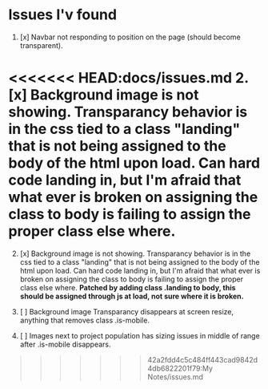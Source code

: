 # Issues I'v found

1. [x] Navbar not responding to position on the page (should become transparent).

<<<<<<< HEAD:docs/issues.md
2. [x] Background image is not showing. Transparancy behavior is in the css tied to a class "landing" that is not being assigned to the body of the html upon load. Can hard code landing in, but I'm afraid that what ever is broken on assigning the class to body is failing to assign the proper class else where.
=======
2. [x] Background image is not showing. Transparancy behavior is in the css tied to a class "landing" that is not being assigned to the body of the html upon load. Can hard code landing in, but I'm afraid that what ever is broken on assigning the class to body is failing to assign the proper class else where.  **Patched by adding class .landing to body, this should be assigned through js at load, not sure where it is broken.**

3. [ ] Background image Transparancy disappears at screen resize, anything that removes class .is-mobile.

4. [ ] Images next to project population has sizing issues in middle of range after .is-mobile disappears.
>>>>>>> 42a2fdd4c5c484ff443cad9842d4db6822201f79:My Notes/issues.md
